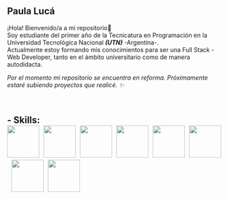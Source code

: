 ## Paula Lucá
¡Hola! Bienvenido/a a mi repositorio🎉
 <br>Soy estudiante del primer año de la Tecnicatura en Programación en la Universidad Tecnológica Nacional <strong><i>(UTN)</i></strong> -Argentina-.
 <br>Actualmente estoy formando mis conocimientos para ser una Full Stack - Web Developer, tanto en el ámbito universitario como de manera autodidacta.
 <br><p><i>Por el momento mi repositorio se encuentra en reforma. Próximamente estaré subiendo proyectos que realicé. ✨</i></p><br>

<h2><p>-    Skills:
<br>
<img src="https://upload.wikimedia.org/wikipedia/commons/thumb/9/99/Unofficial_JavaScript_logo_2.svg/245px-Unofficial_JavaScript_logo_2.svg.png" width="75">&nbsp;
  <img src="https://elevatecnologia.com/wp-content/uploads/2020/11/%C2%BFComo-es-beneficioso-ReactJS.jpg" width="75">&nbsp;
  <img src="https://upload.wikimedia.org/wikipedia/commons/thumb/6/61/HTML5_logo_and_wordmark.svg/250px-HTML5_logo_and_wordmark.svg.png" width="75">&nbsp;
  <img src="https://media.giphy.com/media/kH1DBkPNyZPOk0BxrM/giphy.gif" width="75">&nbsp;
  <img src="https://1000marcas.net/wp-content/uploads/2021/02/CSS-Logo-500x283.jpg" width="75">&nbsp;
  <img src="https://i.pinimg.com/originals/6e/46/e7/6e46e7dbe2bb73dacc055e5dbd85c3ad.png" width="75">&nbsp;
  <img src="https://ugeek.github.io/blog/images-blog/git.png" width="75">&nbsp;
  <img src="https://cdn.icon-icons.com/icons2/2845/PNG/512/linux_logo_icon_181333.png" width="75">&nbsp;


</p></h2>


